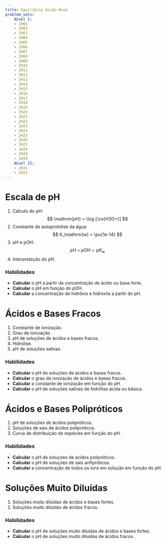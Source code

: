 ```yaml
---
title: Equilíbrio Ácido-Base
problem_sets:
    Nível I:
    - 2H01
    - 2H02
    - 2H03
    - 2H04
    - 2H05
    - 2H06
    - 2H07
    - 2H08
    - 2H09
    - 2H10
    - 2H11
    - 2H12
    - 2H13
    - 2H14
    - 2H15
    - 2H16
    - 2H17
    - 2H18
    - 2H19
    - 2H20
    - 2H21
    - 2H22
    - 2H23
    - 2H24
    - 2H25
    - 2H26
    - 2H27
    - 2H28
    - 2H29
    - 2H30
    Nível II:
    - 2H31
    - 2H32
---
```


# Escala de pH

1. Cálculo do pH:
   $$
   \mathrm{pH} = \log [\ce{H3O+}]
   $$
2. Constante de autoprotólise da água:
   $$
   K_\mathrm{w} = \pu{1e-14}
   $$
3. pH e pOH:
   $$
   \mathrm{pH} + \mathrm{pOH} = \mathrm{p}K_\mathrm{w}
   $$
4. Interpretação do pH.


### Habilidades

- **Calcular** o pH a partir da concentração de ácido ou base forte.
- **Calcular** o pH em função do pOH.
- **Calcular** a concentração de hidrônio e hidroxila a partir do pH.

# Ácidos e Bases Fracos

1. Constante de ionização.
2. Grau de ionização.
3. pH de soluções de ácidos e bases fracos.
4. Hidrólise.
5. pH de soluções salinas.

### Habilidades

- **Calcular** o pH de soluções de ácidos e bases fracos.
- **Calcular** o grau de ionização de ácidos e bases fracos.
- **Calcular** a constante de ionização em função do pH.
- **Calcular** o pH de soluções salinas de hidrólise ácida ou básica.

# Ácidos e Bases Polipróticos

1. pH de soluções de ácidos polipróticos.
2. Soluções de sais de ácidos polipróticos.
3. Curva de distribuição de espécies em função do pH.

### Habilidades

- **Calcular** o pH de soluções de ácidos polipróticos.
- **Calcular** o pH de soluções de sais anfipróticos.
- **Calcular** a concentração de todos os íons em solução em função do pH.

# Soluções Muito Diluídas

1. Soluções muito diluídas de ácidos e bases fortes.
2. Soluções muito diluídas de ácidos fracos.

### Habilidades

- **Calcular** o pH de soluções muito diluídas de ácidos e bases fortes.
- **Calcular** o pH de soluções muito diluídas de ácidos fracos.